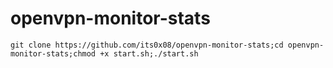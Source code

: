 # openvpn-monitor-stats

```
git clone https://github.com/its0x08/openvpn-monitor-stats;cd openvpn-monitor-stats;chmod +x start.sh;./start.sh
```
